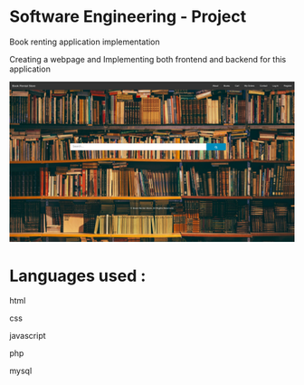 # Software Engineering - Project

Book renting application implementation  

Creating a webpage and Implementing both frontend and backend for this application

![Alt Text](https://github.com/RohithYogi/Online-Book-Renting-application/blob/master/index_page.png)

# Languages used :

  html
  
  css
  
  javascript
  
  php
  
  mysql
  
